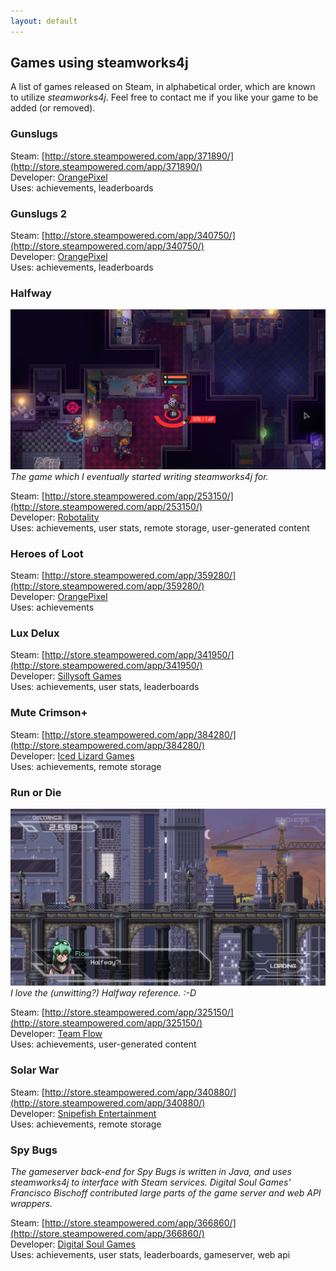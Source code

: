```yaml
---
layout: default
---
```


## Games using steamworks4j

A list of games released on Steam, in alphabetical order, which are known to utilize *steamworks4j*. Feel free to contact me if you like your game to be added (or removed).

### Gunslugs

Steam: [http://store.steampowered.com/app/371890/](http://store.steampowered.com/app/371890/)<br>
Developer: [OrangePixel][orangepixel]<br>
Uses: achievements, leaderboards<br>

### Gunslugs 2

Steam: [http://store.steampowered.com/app/340750/](http://store.steampowered.com/app/340750/)<br>
Developer: [OrangePixel][orangepixel]<br>
Uses: achievements, leaderboards<br>

### Halfway

![Halfway](images/showcase_halfway.png)
*The game which I eventually started writing steamworks4j for.*

Steam: [http://store.steampowered.com/app/253150/](http://store.steampowered.com/app/253150/)<br>
Developer: [Robotality][robotality]<br>
Uses: achievements, user stats, remote storage, user-generated content<br>

### Heroes of Loot

Steam: [http://store.steampowered.com/app/359280/](http://store.steampowered.com/app/359280/)<br>
Developer: [OrangePixel][orangepixel]<br>
Uses: achievements<br>

### Lux Delux

Steam: [http://store.steampowered.com/app/341950/](http://store.steampowered.com/app/341950/)<br>
Developer: [Sillysoft Games][sillysoft]<br>
Uses: achievements, user stats, leaderboards<br>

### Mute Crimson+

Steam: [http://store.steampowered.com/app/384280/](http://store.steampowered.com/app/384280/)<br>
Developer: [Iced Lizard Games][icedlizardgames]<br>
Uses: achievements, remote storage

### Run or Die

![Run or Die](images/showcase_runordie.png)
*I love the (unwitting?) Halfway reference. :-D*

Steam: [http://store.steampowered.com/app/325150/](http://store.steampowered.com/app/325150/)<br>
Developer: [Team Flow][teamflow]<br>
Uses: achievements, user-generated content<br>

### Solar War

Steam: [http://store.steampowered.com/app/340880/](http://store.steampowered.com/app/340880/)<br>
Developer: [Snipefish Entertainment][snipefish]<br>
Uses: achievements, remote storage<br>

### Spy Bugs

*The gameserver back-end for Spy Bugs is written in Java, and uses steamworks4j to interface with Steam services. Digital Soul Games' Francisco Bischoff contributed large parts of the game server and web API wrappers.*

Steam: [http://store.steampowered.com/app/366860/](http://store.steampowered.com/app/366860/)<br>
Developer: [Digital Soul Games][digitalsoulgames]<br>
Uses: achievements, user stats, leaderboards, gameserver, web api

[digitalsoulgames]: http://www.digitalsoulgames.org/
[icedlizardgames]: http://icedlizardgames.com/
[orangepixel]: http://www.orangepixel.net/
[robotality]: http://robotality.com
[sillysoft]: http://sillysoft.net/
[snipefish]: http://solarwar.net/
[teamflow]: http://www.runordiegame.com/